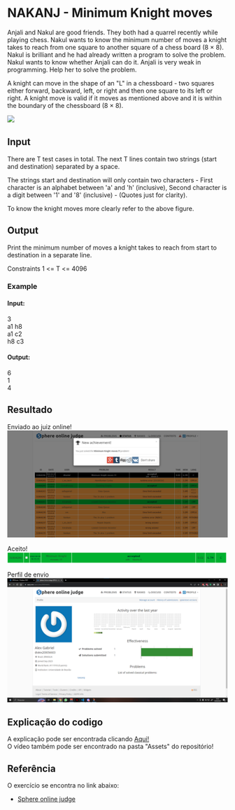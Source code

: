 
# NAKANJ - Minimum Knight moves

Anjali and Nakul are good friends. They both had a quarrel recently while playing chess. Nakul wants to know the minimum number of moves a knight takes to reach from one square to another square of a chess board (8 × 8). Nakul is brilliant and he had already written a program to solve the problem. Nakul wants to know whether Anjali can do it. Anjali is very weak in programming. Help her to solve the problem.

A knight can move in the shape of an "L" in a chessboard - two squares either forward, backward, left, or right and then one square to its left or right. A knight move is valid if it moves as mentioned above and it is within the boundary of the chessboard (8 × 8).

![](https://www.spoj.com/content/francky:knight)

## Input
There are T test cases in total. The next T lines contain two strings (start and destination) separated by a space.

The strings start and destination will only contain two characters - First character is an alphabet between 'a' and 'h' (inclusive), Second character is a digit between '1' and '8' (inclusive) - (Quotes just for clarity).

To know the knight moves more clearly refer to the above figure.

## Output

Print the minimum number of moves a knight takes to reach from start to destination in a separate line.

Constraints
1 <= T <= 4096

### Example  
#### Input:  
3  
a1 h8  
a1 c2  
h8 c3  
#### Output:  
6  
1  
4  
## Resultado

Enviado ao juiz online!
![](../Assets/Cavalo/CavaloAccepted.png)

Aceito!
![](../Assets/Cavalo/idSubmissao.png)

Perfil de envio
![](../Assets/Cavalo/perfilSpoj.png)

## Explicação do codigo

A explicação pode ser encontrada clicando [Aqui!](https://youtu.be/1y4jNi71_tM)  
O vídeo também pode ser encontrado na pasta "Assets" do repositório!


## Referência

O exercício se encontra no link abaixo:
- [Sphere online judge](https://www.spoj.com/problems/NAKANJ/)
